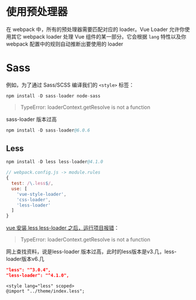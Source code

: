 # 使用预处理器

在 webpack 中，所有的预处理器需要匹配对应的 loader。Vue Loader 允许你使用其它 webpack loader 处理 Vue 组件的某一部分。它会根据 `lang` 特性以及你 webpack 配置中的规则自动推断出要使用的 loader

# Sass

例如，为了通过 Sass/SCSS 编译我们的 `<style>` 标签：

```s
npm install -D sass-loader node-sass
```

> TypeError: loaderContext.getResolve is not a function

sass-loader 版本过高 

```s
npm install -D sass-loader@6.0.6
```

## Less

```s
npm install -D less less-loader@4.1.0
```

```js
// webpack.config.js -> module.rules
{
  test: /\.less$/,
  use: [
    'vue-style-loader',
    'css-loader',
    'less-loader'
  ]
}
```

[vue 安装 less less-loader 之后，运行项目报错](https://www.jianshu.com/p/ad59d4b2a0e9)：
> TypeError: loaderContext.getResolve is not a function

网上查找资料，说是less-loader 版本过高，此时的less版本是v3.几，less-loader版本v6.几

```json
"less": "^3.0.4",
"less-loader": "^4.1.0",
```

```vue
<style lang="less" scoped>
@import "../theme/index.less";
```
